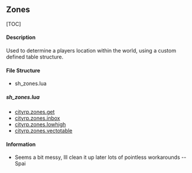 
## Zones

[TOC]

#### Description
Used to determine a players location within the world, using a custom defined table structure.

#### File Structure
* sh_zones.lua
##### sh_zones.lua
	
* [cityrp.zones.get](Zones/Shared/cityrp.zones.get)
* [cityrp.zones.inbox](Zones/Shared/cityrp.zones.inbox)
* [cityrp.zones.lowhigh](Zones/Shared/cityrp.zones.lowhigh)
* [cityrp.zones.vectotable](Zones/Shared/cityrp.zones.vectotable)

#### Information

* Seems a bit messy, Ill clean it up later lots of pointless workarounds -- Spai